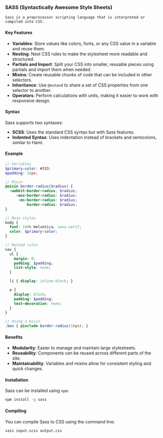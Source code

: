 ### SASS (Syntactically Awesome Style Sheets)
`Sass is a preprocessor scripting language that is interpreted or compiled into CSS. `
#### Key Features
- **Variables**: Store values like colors, fonts, or any CSS value in a variable and reuse them.
- **Nesting**: Nest CSS rules to make the stylesheet more readable and structured.
- **Partials and Import**: Split your CSS into smaller, reusable pieces using partials and import them when needed.
- **Mixins**: Create reusable chunks of code that can be included in other selectors.
- **Inheritance**: Use `@extend` to share a set of CSS properties from one selector to another.
- **Operators**: Perform calculations with units, making it easier to work with responsive design.

#### Syntax
Sass supports two syntaxes:
- **SCSS**: Uses the standard CSS syntax but with Sass features.
- **Indented Syntax**: Uses indentation instead of brackets and semicolons, similar to Haml.

#### Example

```scss
// Variables
$primary-color: #333;
$padding: 16px;

// Mixin
@mixin border-radius($radius) {
  -webkit-border-radius: $radius;
     -moz-border-radius: $radius;
      -ms-border-radius: $radius;
          border-radius: $radius;
}

// Base styles
body {
  font: 100% Helvetica, sans-serif;
  color: $primary-color;
}

// Nested rules
nav {
  ul {
    margin: 0;
    padding: $padding;
    list-style: none;
  }

  li { display: inline-block; }

  a {
    display: block;
    padding: $padding;
    text-decoration: none;
  }
}

// Using a mixin
.box { @include border-radius(10px); }
```

#### Benefits
- **Modularity**: Easier to manage and maintain large stylesheets.
- **Reusability**: Components can be reused across different parts of the site.
- **Maintainability**: Variables and mixins allow for consistent styling and quick changes.

#### Installation
Sass can be installed using `npm`:

```bash
npm install -g sass
```

#### Compiling
You can compile Sass to CSS using the command line:

```bash
sass input.scss output.css
```
